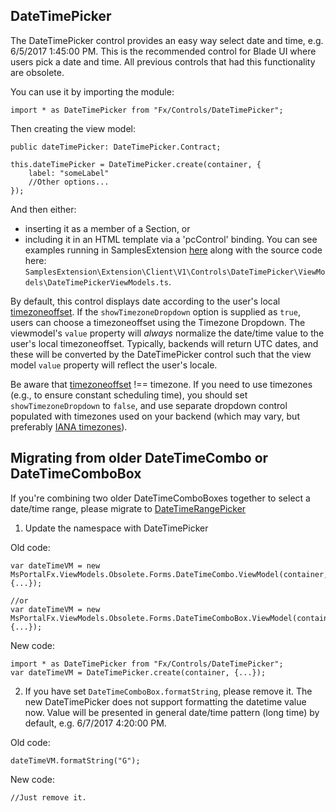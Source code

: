 <a name="datetimepicker"></a>
## DateTimePicker

The DateTimePicker control provides an easy way select date and time, e.g. 6/5/2017 1:45:00 PM.
This is the recommended control for Blade UI where users pick a date and time. All previous controls that had this functionality are obsolete.

You can use it by importing the module:
```
import * as DateTimePicker from "Fx/Controls/DateTimePicker";
```

Then creating the view model:
```
public dateTimePicker: DateTimePicker.Contract;

this.dateTimePicker = DateTimePicker.create(container, {
    label: "someLabel"
    //Other options...
});

```
And then either:
- inserting it as a member of a Section, or
- including it in an HTML template via a 'pcControl' binding.
You can see examples running in SamplesExtension [here](http://aka.ms/portalfx/samples#blade/SamplesExtension/DateTimePickerInstructions/selectedItem/DateTimePickerInstructions/selectedValue/DateTimePickerInstructions) along with the source code here: `SamplesExtension\Extension\Client\V1\Controls\DateTimePicker\ViewModels\DateTimePickerViewModels.ts`.

By default, this control displays date according to the user's local [timezoneoffset](https://developer.mozilla.org/en-US/docs/Web/JavaScript/Reference/Global_Objects/Date/getTimezoneOffset). If the `showTimezoneDropdown` option is supplied as `true`, users can choose a timezoneoffset using the Timezone Dropdown. The viewmodel's `value` property will *always* normalize the date/time value to the user's local timezoneoffset. Typically, backends will return UTC dates, and these will be converted by the DateTimePicker control such that the view model `value` property will reflect the user's locale.

Be aware that [timezoneoffset](http://tantek.com/2015/218/b1/use-timezone-offsets) !== timezone. If you need to use timezones (e.g., to ensure constant scheduling time), you should set `showTimezoneDropdown` to `false`, and use separate dropdown control populated with timezones used on your backend (which may vary, but preferably [IANA timezones](https://www.iana.org/time-zones)).

<a name="migrating-from-older-datetimecombo-or-datetimecombobox"></a>
## Migrating from older DateTimeCombo or DateTimeComboBox

If you're combining two older DateTimeComboBoxes together to select a date/time range, please migrate to [DateTimeRangePicker](portalfx-controls-datetimerangepicker.md)

1. Update the namespace with DateTimePicker

Old code:
```
var dateTimeVM = new MsPortalFx.ViewModels.Obsolete.Forms.DateTimeCombo.ViewModel(container, {...});

//or
var dateTimeVM = new MsPortalFx.ViewModels.Obsolete.Forms.DateTimeComboBox.ViewModel(container, {...});
```

New code:
```
import * as DateTimePicker from "Fx/Controls/DateTimePicker";
var dateTimeVM = DateTimePicker.create(container, {...});
```

2. If you have set `DateTimeComboBox.formatString`, please remove it.
The new DateTimePicker does not support formatting the datetime value now. Value will be presented in general date/time pattern (long time) by default, e.g. 6/7/2017 4:20:00 PM.

Old code:
```
dateTimeVM.formatString("G");
```
New code:
```
//Just remove it.
```